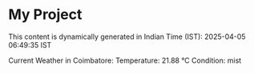 # My Project

This content is dynamically generated in Indian Time (IST): 2025-04-05 06:49:35 IST


Current Weather in Coimbatore:
Temperature: 21.88 °C
Condition: mist

